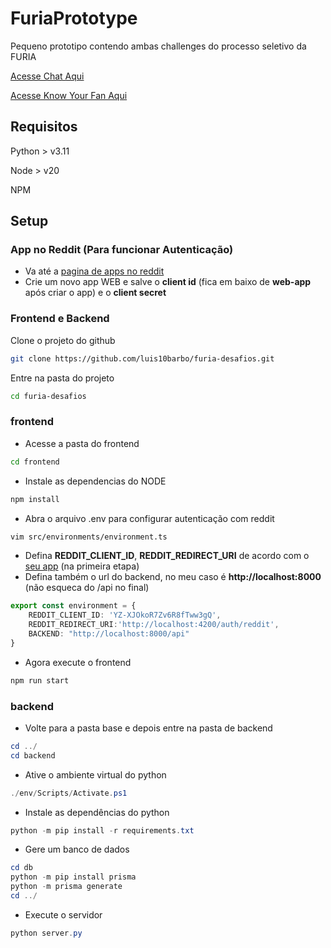 # FuriaPrototype

Pequeno prototipo contendo ambas challenges do processo seletivo da FURIA

[Acesse Chat Aqui](https://furia.luisbrb.com.br/chat)

[Acesse Know Your Fan Aqui](https://furia.luisbrb.com.br/kyf)

## Requisitos

Python > v3.11

Node > v20

NPM

## Setup
### App no Reddit (Para funcionar Autenticação)
- Va até a [pagina de apps no reddit](https://reddit.com/prefs/apps)
- Crie um novo app WEB e salve o **client id** (fica em baixo de **web-app** após criar o app) e o **client secret**

### Frontend e Backend
Clone o projeto do github

```bash
git clone https://github.com/luis10barbo/furia-desafios.git
```

Entre na pasta do projeto
```bash
cd furia-desafios
```

### frontend
- Acesse a pasta do frontend
```bash
cd frontend
```

- Instale as dependencias do NODE
```bash
npm install
```
- Abra o arquivo .env para configurar autenticação com reddit
```bash
vim src/environments/environment.ts
```

- Defina **REDDIT_CLIENT_ID**, **REDDIT_REDIRECT_URI** de acordo com o [seu app](https://reddit.com/prefs/apps) (na primeira etapa)
- Defina também o url do backend, no meu caso é **http://localhost:8000** (não esqueca do /api no final)
```typescript
export const environment = {
    REDDIT_CLIENT_ID: 'YZ-XJOkoR7Zv6R8fTww3gQ',
    REDDIT_REDIRECT_URI:'http://localhost:4200/auth/reddit',
    BACKEND: "http://localhost:8000/api"
}
```
- Agora execute o frontend
```bash
npm run start
```
### backend
- Volte para a pasta base e depois entre na pasta de backend
```powershell
cd ../
cd backend
```
 - Ative o ambiente virtual do python
```powershell
./env/Scripts/Activate.ps1
```
- Instale as dependências do python
```powershell
python -m pip install -r requirements.txt
```

- Gere um banco de dados
```powershell
cd db
python -m pip install prisma
python -m prisma generate
cd ../
```

- Execute o servidor
```powershell
python server.py
```